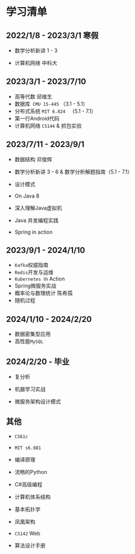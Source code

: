 # 学习清单

## 2022/1/8 - 2023/3/1 寒假

- 数学分析新讲 1 - 3

- 计算机网络 中科大  

	

## 2023/3/1 - 2023/7/10

- 高等代数 邱维生
- 数据库` CMU 15-445` （3.1 - 5.1）
- 分布式系统 `MIT 6.824 ` （5.1 - 7.1）
- 第一行Android代码
- 计算机网络 `CS144` & 抓包实验



## 2023/7/11 - 2023/9/1

- 数据结构 邓俊辉

- 数学分析新讲 3 -  6 & 数学分析解题指南（5.1 - 7.1）

- 设计模式

- On Java 8

- 深入理解Java虚拟机

- Java 并发编程实践

- Spring in action

	

## 2023/9/1 - 2024/1/10

- `Kafka`权威指南
- `Redis`开发与运维
- `Kubernetes `in Action
- Spring微服务实战
- 概率论与数理统计 陈希孺
- 随机过程

## 2024/1/10 - 2024/2/20

- 数据密集型应用
- 高性能`MySQL`





## 2024/2/20 - 毕业

- 复分析

- 机器学习实战

- 微服务架构设计模式

	

## 其他

- `CS61c`

- `MIT s6.081`

- 编译原理

- 流畅的Python

- C#高级编程

- 计算机体系结构

- 基本拓扑学

- 凤凰架构

- `CS142` Web

- 算法设计手册

	









